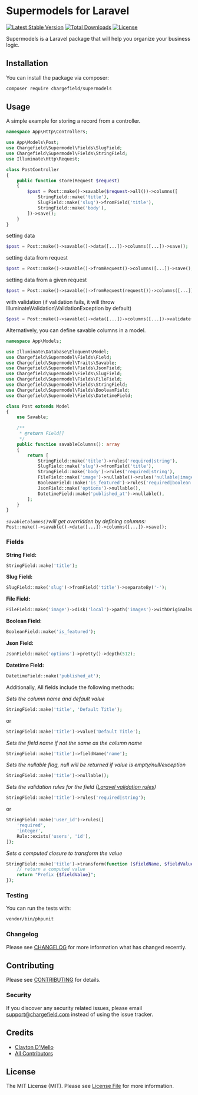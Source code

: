 # Supermodels for Laravel

[![Latest Stable Version](https://poser.pugx.org/chargefield/supermodels/v/stable)](https://packagist.org/packages/chargefield/supermodels)
[![Total Downloads](https://poser.pugx.org/chargefield/supermodels/downloads)](https://packagist.org/packages/chargefield/supermodels)
[![License](https://poser.pugx.org/chargefield/supermodels/license)](https://packagist.org/packages/chargefield/supermodels)

Supermodels is a Laravel package that will help you organize your business logic.

## Installation
You can install the package via composer:
```bash
composer require chargefield/supermodels
```

## Usage
A simple example for storing a record from a controller.
```php
namespace App\Http\Controllers;

use App\Models\Post;
use Chargefield\Supermodel\Fields\SlugField;
use Chargefield\Supermodel\Fields\StringField;
use Illuminate\Http\Request;

class PostController
{
    public function store(Request $request)
    {
        $post = Post::make()->savable($request->all())->columns([
            StringField::make('title'),
            SlugField::make('slug')->fromField('title'),
            StringField::make('body'),
        ])->save();
    }
}
```
setting data
```php
$post = Post::make()->savable()->data([...])->columns([...])->save();
```
setting data from request
```php
$post = Post::make()->savable()->fromRequest()->columns([...])->save();
```
setting data from a given request
```php
$post = Post::make()->savable()->fromRequest(request())->columns([...])->save();
```
with validation (if validation fails, it will throw Illuminate\Validation\ValidationException by default)
```php
$post = Post::make()->savable()->data([...])->columns([...])->validate()->save();
```

Alternatively, you can define savable columns in a model.
```php
namespace App\Models;

use Illuminate\Database\Eloquent\Model;
use Chargefield\Supermodel\Fields\Field;
use Chargefield\Supermodel\Traits\Savable;
use Chargefield\Supermodel\Fields\JsonField;
use Chargefield\Supermodel\Fields\SlugField;
use Chargefield\Supermodel\Fields\FileField;
use Chargefield\Supermodel\Fields\StringField;
use Chargefield\Supermodel\Fields\BooleanField;
use Chargefield\Supermodel\Fields\DatetimeField;

class Post extends Model
{
    use Savable;

    /**
     * @return Field[]
     */
    public function savableColumns(): array
    {
        return [
            StringField::make('title')->rules('required|string'),
            SlugField::make('slug')->fromField('title'),
            StringField::make('body')->rules('required|string'),
            FileField::make('image')->nullable()->rules('nullable|image'),
            BooleanField::make('is_featured')->rules('required|boolean'),
            JsonField::make('options')->nullable(),
            DatetimeField::make('published_at')->nullable(),
        ];
    }
}
```
*`savableColumns()`will get overridden by defining columns:*<br />
`Post::make()->savable()->data([...])->columns([...])->save();`

### Fields
**String Field:**
```php
StringField::make('title');
```
**Slug Field:**
```php
SlugField::make('slug')->fromField('title')->separateBy('-');
```
**File Field:**
```php
FileField::make('image')->disk('local')->path('images')->withOriginalName();
```
**Boolean Field:**
```php
BooleanField::make('is_featured');
```
**Json Field:**
```php
JsonField::make('options')->pretty()->depth(512);
```
**Datetime Field:**
```php
DatetimeField::make('published_at');
```
Additionally, All fields include the following methods:

*Sets the column name and default value*
```php
StringField::make('title', 'Default Title');
```
or
```php
StringField::make('title')->value('Default Title');
```
*Sets the field name if not the same as the column name*
```php
StringField::make('title')->fieldName('name');
```
*Sets the nullable flag, null will be returned if value is empty/null/exception*
```php
StringField::make('title')->nullable();
```
*Sets the validation rules for the field ([Laravel validation rules](https://laravel.com/docs/8.x/validation#available-validation-rules))*
```php
StringField::make('title')->rules('required|string');
```
or
```php
StringField::make('user_id')->rules([
    'required',
    'integer',
    Rule::exists('users', 'id'),
]);
```
*Sets a computed closure to transform the value*
```php
StringField::make('title')->transform(function ($fieldName, $fieldValue, ...$fieldsData) {
    // return a computed value
    return "Prefix {$fieldValue}";
});
```

### Testing
You can run the tests with:
```bash
vendor/bin/phpunit
```

### Changelog
Please see [CHANGELOG](CHANGELOG.md) for more information what has changed recently.

## Contributing
Please see [CONTRIBUTING](CONTRIBUTING.md) for details.

### Security
If you discover any security related issues, please email support@chargefield.com instead of using the issue tracker.

## Credits
-   [Clayton D'Mello](https://github.com/chargefield)
-   [All Contributors](../../contributors)

## License
The MIT License (MIT). Please see [License File](LICENSE.md) for more information.
